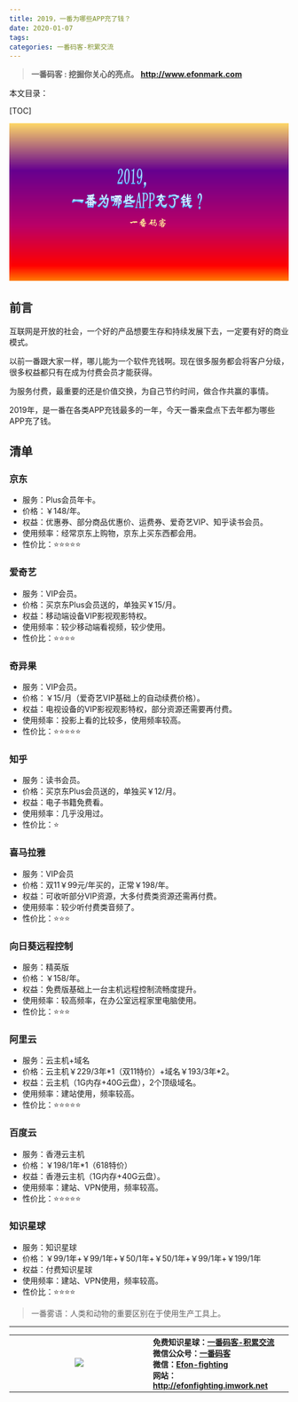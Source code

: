 ```yaml
---
title: 2019，一番为哪些APP充了钱？
date: 2020-01-07
tags: 
categories: 一番码客-积累交流
---
```


> **一番码客 : 挖掘你关心的亮点。**
> **http://www.efonmark.com**

本文目录：

[TOC]

![image-20200107072950124](2020-01-07-2019，一番为哪些APP充了钱？/image-20200107072950124.png)

<!--more-->

## 前言

互联网是开放的社会，一个好的产品想要生存和持续发展下去，一定要有好的商业模式。

以前一番跟大家一样，哪儿能为一个软件充钱啊。现在很多服务都会将客户分级，很多权益都只有在成为付费会员才能获得。

为服务付费，最重要的还是价值交换，为自己节约时间，做合作共赢的事情。

2019年，是一番在各类APP充钱最多的一年，今天一番来盘点下去年都为哪些APP充了钱。

## 清单

### 京东

* 服务：Plus会员年卡。
* 价格：￥148/年。
* 权益：优惠券、部分商品优惠价、运费券、爱奇艺VIP、知乎读书会员。
* 使用频率：经常京东上购物，京东上买东西都会用。
* 性价比：⭐⭐⭐⭐⭐

### 爱奇艺

* 服务：VIP会员。
* 价格：买京东Plus会员送的，单独买￥15/月。
* 权益：移动端设备VIP影视观影特权。
* 使用频率：较少移动端看视频，较少使用。
* 性价比：⭐⭐⭐⭐

### 奇异果

* 服务：VIP会员。
* 价格：￥15/月（爱奇艺VIP基础上的自动续费价格）。
* 权益：电视设备的VIP影视观影特权，部分资源还需要再付费。
* 使用频率：投影上看的比较多，使用频率较高。
* 性价比：⭐⭐⭐⭐⭐

### 知乎

* 服务：读书会员。
* 价格：买京东Plus会员送的，单独买￥12/月。
* 权益：电子书籍免费看。
* 使用频率：几乎没用过。
* 性价比：⭐

### 喜马拉雅

* 服务：VIP会员
* 价格：双11￥99元/年买的，正常￥198/年。
* 权益：可收听部分VIP资源，大多付费类资源还需再付费。
* 使用频率：较少听付费类音频了。
* 性价比：⭐⭐⭐

### 向日葵远程控制

* 服务：精英版
* 价格：￥158/年。
* 权益：免费版基础上一台主机远程控制流畅度提升。
* 使用频率：较高频率，在办公室远程家里电脑使用。
* 性价比：⭐⭐⭐

### 阿里云

* 服务：云主机+域名
* 价格：云主机￥229/3年\*1（双11特价）+域名￥193/3年\*2。
* 权益：云主机（1G内存+40G云盘），2个顶级域名。
* 使用频率：建站使用，频率较高。
* 性价比：⭐⭐⭐⭐⭐

### 百度云

* 服务：香港云主机
* 价格：￥198/1年\*1（618特价）
* 权益：香港云主机（1G内存+40G云盘）。
* 使用频率：建站、VPN使用，频率较高。
* 性价比：⭐⭐⭐⭐⭐

### 知识星球

* 服务：知识星球
* 价格：￥99/1年+￥99/1年+￥50/1年+￥50/1年+￥99/1年+￥199/1年
* 权益：付费知识星球
* 使用频率：建站、VPN使用，频率较高。
* 性价比：⭐⭐⭐⭐





> 一番雾语：人类和动物的重要区别在于使用生产工具上。



-------
<table>
<tr>
<td ><center><img src="http://efonfighting.imwork.net/efonmark-blog/readme/guanzhu_1.jpg" width=40%></center></td>
<td width="50%" align=left><b>
    免费知识星球：<a href="http://efonfighting.imwork.net/efonmark-blog/%E7%AE%80%E4%BB%8B/zhishixingqiu1.png">一番码客-积累交流</a><br>
    微信公众号：<a href="http://efonfighting.imwork.net/efonmark-blog/%E7%AE%80%E4%BB%8B/guanzhu_1.jpg">一番码客</a><br>
    微信：<a href="http://efonfighting.imwork.net/efonmark-blog/%E7%AE%80%E4%BB%8B/weixin.jpg">Efon-fighting</a><br>
    网站：<a href="http://efonfighting.imwork.net">http://efonfighting.imwork.net</a><br></b></td>
</tr>
</table>